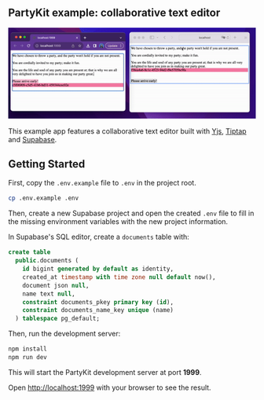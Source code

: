 ## PartyKit example: collaborative text editor

![text editor demo](./text-editor.gif)

This example app features a collaborative text editor built with [Yjs](https://yjs.dev/), [Tiptap](https://tiptap.dev/) and [Supabase](https://supabase.com/).

## Getting Started

First, copy the `.env.example` file to `.env` in the project root.

```bash
cp .env.example .env
```

Then, create a new Supabase project and open the created `.env` file to fill in the missing environment variables with the new project information.

In Supabase's SQL editor, create a `documents` table with:
```sql
create table
  public.documents (
    id bigint generated by default as identity,
    created_at timestamp with time zone null default now(),
    document json null,
    name text null,
    constraint documents_pkey primary key (id),
    constraint documents_name_key unique (name)
  ) tablespace pg_default;
```

Then, run the development server:

```bash
npm install
npm run dev
```

This will start the PartyKit development server at port **1999**.

Open [http://localhost:1999](http://localhost:1999) with your browser to see the result.

